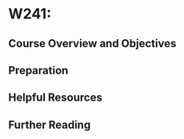 # W241:

## Course Overview and Objectives

## Preparation 

## Helpful Resources 

## Further Reading